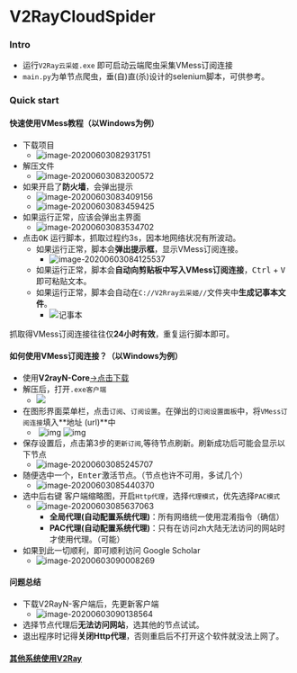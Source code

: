 # V2RayCloudSpider
### Intro

- 运行`V2Ray云采姬.exe` 即可启动云端爬虫采集VMess订阅连接
- `main.py`为单节点爬虫，垂(自)直(杀)设计的selenium脚本，可供参考。

### Quick start

#### 快速使用VMess教程（以Windows为例）

- 下载项目
  - ![image-20200603082931751](C:\Users\47159\AppData\Roaming\Typora\typora-user-images\image-20200603082931751.png)
- 解压文件
  - ![image-20200603083200572](C:\Users\47159\AppData\Roaming\Typora\typora-user-images\image-20200603083332469.png)
- 如果开启了**防火墙**，会弹出提示
  - ![image-20200603083409156](C:\Users\47159\AppData\Roaming\Typora\typora-user-images\image-20200603083443714.png)
  - ![image-20200603083459425](C:\Users\47159\AppData\Roaming\Typora\typora-user-images\image-20200603083459425.png)
- 如果运行正常，应该会弹出主界面
  - ![image-20200603083534702](C:\Users\47159\AppData\Roaming\Typora\typora-user-images\image-20200603083559698.png)
- 点击<kbd>OK</kbd> 运行脚本，抓取过程约3s，因本地网络状况有所波动。
  - 如果运行正常，脚本会**弹出提示框**，显示VMess订阅连接。
    - ![image-20200603084125537](C:\Users\47159\AppData\Roaming\Typora\typora-user-images\image-20200603084125537.png)
  - 如果运行正常，脚本会**自动向剪贴板中写入VMess订阅连接**，<kbd>Ctrl</kbd> + <kbd>V</kbd> 即可粘贴文本。
  - 如果运行正常，脚本会自动在`C://V2Rray云采姬//`文件夹中**生成记事本文件**。
    - ![记事本](C:\Users\47159\AppData\Roaming\Typora\typora-user-images\image-20200603083718415.png)

抓取得VMess订阅连接往往仅**24小时有效**，重复运行脚本即可。

#### 如何使用VMess订阅连接？（以Windows为例）

- 使用**V2rayN-Core**[->点击下载](https://shimo.im/docs/68xjTGW8cdYV98Kk/ )
- 解压后，打开`.exe客户端`
  - ![ ](C:\Users\47159\AppData\Roaming\Typora\typora-user-images\image-20200603084745322.png)
- 在图形界面菜单栏，点击`订阅`、`订阅设置`。在弹出的`订阅设置面板`中，将`VMess订阅连接`填入**地址 (url)**中
  - ​        ![img](https://uploader.shimo.im/f/WJBHwn9V7mkQtMvY.png!thumbnail)              ![img](https://uploader.shimo.im/f/KtegDQ4avdQMVC0P.png!thumbnail)      
- 保存设置后，点击第3步的`更新订阅`,等待节点刷新。刷新成功后可能会显示以下节点
  - ![image-20200603085245707](C:\Users\47159\AppData\Roaming\Typora\typora-user-images\image-20200603085245707.png)
- 随便选中一个，<kbd>Enter</kbd>激活节点。（节点也许不可用，多试几个）
  - ![image-20200603085440370](C:\Users\47159\AppData\Roaming\Typora\typora-user-images\image-20200603085440370.png)
- 选中后<kbd>右键</kbd> 客户端缩略图，开启`Http代理`，选择`代理模式`，优先选择`PAC模式`
  - ![image-20200603085637063](C:\Users\47159\AppData\Roaming\Typora\typora-user-images\image-20200603085637063.png)
    - **全局代理(自动配置系统代理)**：所有网络统一使用混淆指令（确信）
    - **PAC代理(自动配置系统代理)**：只有在访问zh大陆无法访问的网站时才使用代理。（可能）
- 如果到此一切顺利，即可顺利访问 Google Scholar
  - ![image-20200603090008269](C:\Users\47159\AppData\Roaming\Typora\typora-user-images\image-20200603090008269.png)

#### 问题总结

- 下载V2RayN-客户端后，先更新客户端
  - ![image-20200603090138564](C:\Users\47159\AppData\Roaming\Typora\typora-user-images\image-20200603090138564.png)
- 选择节点代理后**无法访问网站**，选其他的节点试试。
- 退出程序时记得**关闭Http代理**，否则重启后不打开这个软件就没法上网了。



#### [其他系统使用V2Ray](https://github.com/Alvin9999/new-pac/wiki/v2ray%E5%90%84%E5%B9%B3%E5%8F%B0%E5%9B%BE%E6%96%87%E4%BD%BF%E7%94%A8%E6%95%99%E7%A8%8B)

